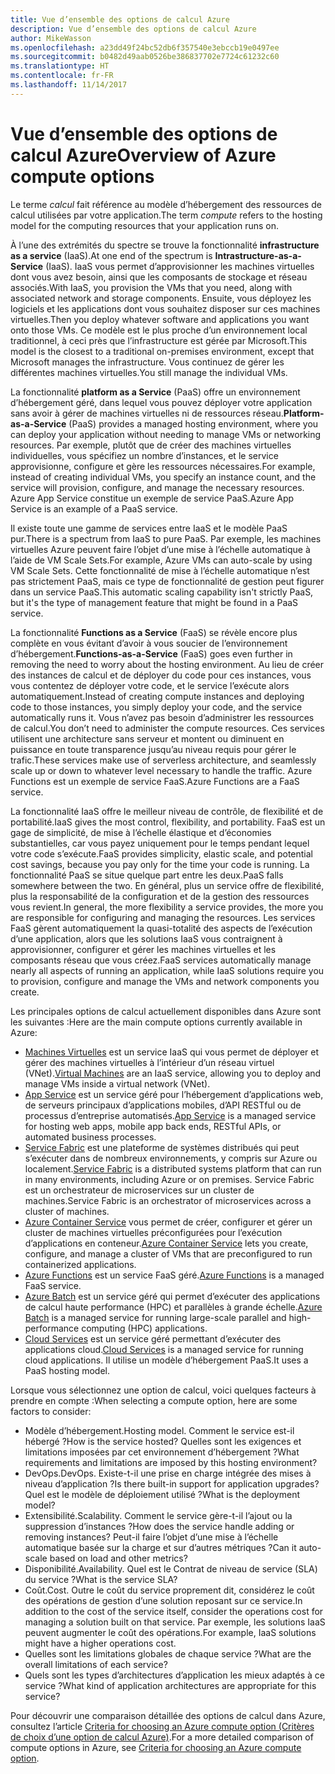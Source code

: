```yaml
---
title: Vue d’ensemble des options de calcul Azure
description: Vue d’ensemble des options de calcul Azure
author: MikeWasson
ms.openlocfilehash: a23dd49f24bc52db6f357540e3ebccb19e0497ee
ms.sourcegitcommit: b0482d49aab0526be386837702e7724c61232c60
ms.translationtype: HT
ms.contentlocale: fr-FR
ms.lasthandoff: 11/14/2017
---
```

# <a name="overview-of-azure-compute-options"></a><span data-ttu-id="0d47c-103">Vue d’ensemble des options de calcul Azure</span><span class="sxs-lookup"><span data-stu-id="0d47c-103">Overview of Azure compute options</span></span>

<span data-ttu-id="0d47c-104">Le terme *calcul* fait référence au modèle d’hébergement des ressources de calcul utilisées par votre application.</span><span class="sxs-lookup"><span data-stu-id="0d47c-104">The term *compute* refers to the hosting model for the computing resources that your application runs on.</span></span> 

<span data-ttu-id="0d47c-105">À l’une des extrémités du spectre se trouve la fonctionnalité **infrastructure as a service** (IaaS).</span><span class="sxs-lookup"><span data-stu-id="0d47c-105">At one end of the spectrum is **Intrastructure-as-a-Service** (IaaS).</span></span> <span data-ttu-id="0d47c-106">IaaS vous permet d’approvisionner les machines virtuelles dont vous avez besoin, ainsi que les composants de stockage et réseau associés.</span><span class="sxs-lookup"><span data-stu-id="0d47c-106">With IaaS, you provision the VMs that you need, along with associated network and storage components.</span></span> <span data-ttu-id="0d47c-107">Ensuite, vous déployez les logiciels et les applications dont vous souhaitez disposer sur ces machines virtuelles.</span><span class="sxs-lookup"><span data-stu-id="0d47c-107">Then you deploy whatever software and applications you want onto those VMs.</span></span> <span data-ttu-id="0d47c-108">Ce modèle est le plus proche d’un environnement local traditionnel, à ceci près que l’infrastructure est gérée par Microsoft.</span><span class="sxs-lookup"><span data-stu-id="0d47c-108">This model is the closest to a traditional on-premises environment, except that Microsoft manages the infrastructure.</span></span> <span data-ttu-id="0d47c-109">Vous continuez de gérer les différentes machines virtuelles.</span><span class="sxs-lookup"><span data-stu-id="0d47c-109">You still manage the individual VMs.</span></span>  

<span data-ttu-id="0d47c-110">La fonctionnalité **platform as a Service** (PaaS) offre un environnement d’hébergement géré, dans lequel vous pouvez déployer votre application sans avoir à gérer de machines virtuelles ni de ressources réseau.</span><span class="sxs-lookup"><span data-stu-id="0d47c-110">**Platform-as-a-Service** (PaaS) provides a managed hosting environment, where you can deploy your application without needing to manage VMs or networking resources.</span></span> <span data-ttu-id="0d47c-111">Par exemple, plutôt que de créer des machines virtuelles individuelles, vous spécifiez un nombre d’instances, et le service approvisionne, configure et gère les ressources nécessaires.</span><span class="sxs-lookup"><span data-stu-id="0d47c-111">For example, instead of creating individual VMs, you specify an instance count, and the service will provision, configure, and manage the necessary resources.</span></span> <span data-ttu-id="0d47c-112">Azure App Service constitue un exemple de service PaaS.</span><span class="sxs-lookup"><span data-stu-id="0d47c-112">Azure App Service is an example of a PaaS service.</span></span>

<span data-ttu-id="0d47c-113">Il existe toute une gamme de services entre IaaS et le modèle PaaS pur.</span><span class="sxs-lookup"><span data-stu-id="0d47c-113">There is a spectrum from IaaS to pure PaaS.</span></span> <span data-ttu-id="0d47c-114">Par exemple, les machines virtuelles Azure peuvent faire l’objet d’une mise à l’échelle automatique à l’aide de VM Scale Sets.</span><span class="sxs-lookup"><span data-stu-id="0d47c-114">For example, Azure VMs can auto-scale by using VM Scale Sets.</span></span> <span data-ttu-id="0d47c-115">Cette fonctionnalité de mise à l’échelle automatique n’est pas strictement PaaS, mais ce type de fonctionnalité de gestion peut figurer dans un service PaaS.</span><span class="sxs-lookup"><span data-stu-id="0d47c-115">This automatic scaling capability isn't strictly PaaS, but it's the type of management feature that might be found in a PaaS service.</span></span>

<span data-ttu-id="0d47c-116">La fonctionnalité **Functions as a Service** (FaaS) se révèle encore plus complète en vous évitant d’avoir à vous soucier de l’environnement d’hébergement.</span><span class="sxs-lookup"><span data-stu-id="0d47c-116">**Functions-as-a-Service** (FaaS) goes even further in removing the need to worry about the hosting environment.</span></span> <span data-ttu-id="0d47c-117">Au lieu de créer des instances de calcul et de déployer du code pour ces instances, vous vous contentez de déployer votre code, et le service l’exécute alors automatiquement.</span><span class="sxs-lookup"><span data-stu-id="0d47c-117">Instead of creating compute instances and deploying code to those instances, you simply deploy your code, and the service automatically runs it.</span></span> <span data-ttu-id="0d47c-118">Vous n’avez pas besoin d’administrer les ressources de calcul.</span><span class="sxs-lookup"><span data-stu-id="0d47c-118">You don’t need to administer the compute resources.</span></span> <span data-ttu-id="0d47c-119">Ces services utilisent une architecture sans serveur et montent ou diminuent en puissance en toute transparence jusqu’au niveau requis pour gérer le trafic.</span><span class="sxs-lookup"><span data-stu-id="0d47c-119">These services make use of serverless architecture, and seamlessly scale up or down to whatever level necessary to handle the traffic.</span></span> <span data-ttu-id="0d47c-120">Azure Functions est un exemple de service FaaS.</span><span class="sxs-lookup"><span data-stu-id="0d47c-120">Azure Functions are a FaaS service.</span></span>

<span data-ttu-id="0d47c-121">La fonctionnalité IaaS offre le meilleur niveau de contrôle, de flexibilité et de portabilité.</span><span class="sxs-lookup"><span data-stu-id="0d47c-121">IaaS gives the most control, flexibility, and portability.</span></span> <span data-ttu-id="0d47c-122">FaaS est un gage de simplicité, de mise à l’échelle élastique et d’économies substantielles, car vous payez uniquement pour le temps pendant lequel votre code s’exécute.</span><span class="sxs-lookup"><span data-stu-id="0d47c-122">FaaS provides simplicity, elastic scale, and potential cost savings, because you pay only for the time your code is running.</span></span> <span data-ttu-id="0d47c-123">La fonctionnalité PaaS se situe quelque part entre les deux.</span><span class="sxs-lookup"><span data-stu-id="0d47c-123">PaaS falls somewhere between the two.</span></span> <span data-ttu-id="0d47c-124">En général, plus un service offre de flexibilité, plus la responsabilité de la configuration et de la gestion des ressources vous revient.</span><span class="sxs-lookup"><span data-stu-id="0d47c-124">In general, the more flexibility a service provides, the more you are responsible for configuring and managing the resources.</span></span> <span data-ttu-id="0d47c-125">Les services FaaS gèrent automatiquement la quasi-totalité des aspects de l’exécution d’une application, alors que les solutions IaaS vous contraignent à approvisionner, configurer et gérer les machines virtuelles et les composants réseau que vous créez.</span><span class="sxs-lookup"><span data-stu-id="0d47c-125">FaaS services automatically manage nearly all aspects of running an application, while IaaS solutions require you to provision, configure and manage the VMs and network components you create.</span></span>

<span data-ttu-id="0d47c-126">Les principales options de calcul actuellement disponibles dans Azure sont les suivantes :</span><span class="sxs-lookup"><span data-stu-id="0d47c-126">Here are the main compute options currently available in Azure:</span></span>

- <span data-ttu-id="0d47c-127">[Machines Virtuelles](/azure/virtual-machines/) est un service IaaS qui vous permet de déployer et gérer des machines virtuelles à l’intérieur d’un réseau virtuel (VNet).</span><span class="sxs-lookup"><span data-stu-id="0d47c-127">[Virtual Machines](/azure/virtual-machines/) are an IaaS service, allowing you to deploy and manage VMs inside a virtual network (VNet).</span></span>
- <span data-ttu-id="0d47c-128">[App Service](/azure/app-service/app-service-value-prop-what-is) est un service géré pour l’hébergement d’applications web, de serveurs principaux d’applications mobiles, d’API RESTful ou de processus d’entreprise automatisés.</span><span class="sxs-lookup"><span data-stu-id="0d47c-128">[App Service](/azure/app-service/app-service-value-prop-what-is) is a managed service for hosting web apps, mobile app back ends, RESTful APIs, or automated business processes.</span></span>
- <span data-ttu-id="0d47c-129">[Service Fabric](/azure/service-fabric/service-fabric-overview) est une plateforme de systèmes distribués qui peut s’exécuter dans de nombreux environnements, y compris sur Azure ou localement.</span><span class="sxs-lookup"><span data-stu-id="0d47c-129">[Service Fabric](/azure/service-fabric/service-fabric-overview) is a distributed systems platform that can run in many environments, including Azure or on premises.</span></span> <span data-ttu-id="0d47c-130">Service Fabric est un orchestrateur de microservices sur un cluster de machines.</span><span class="sxs-lookup"><span data-stu-id="0d47c-130">Service Fabric is an orchestrator of microservices across a cluster of machines.</span></span> 
- <span data-ttu-id="0d47c-131">[Azure Container Service](/azure/container-service/container-service-intro) vous permet de créer, configurer et gérer un cluster de machines virtuelles préconfigurées pour l’exécution d’applications en conteneur.</span><span class="sxs-lookup"><span data-stu-id="0d47c-131">[Azure Container Service](/azure/container-service/container-service-intro) lets you create, configure, and manage a cluster of VMs that are preconfigured to run containerized applications.</span></span>
- <span data-ttu-id="0d47c-132">[Azure Functions](/azure/azure-functions/functions-overview) est un service FaaS géré.</span><span class="sxs-lookup"><span data-stu-id="0d47c-132">[Azure Functions](/azure/azure-functions/functions-overview) is a managed FaaS service.</span></span>
- <span data-ttu-id="0d47c-133">[Azure Batch](/azure/batch/batch-technical-overview) est un service géré qui permet d’exécuter des applications de calcul haute performance (HPC) et parallèles à grande échelle.</span><span class="sxs-lookup"><span data-stu-id="0d47c-133">[Azure Batch](/azure/batch/batch-technical-overview) is a managed service for running large-scale parallel and high-performance computing (HPC) applications.</span></span>
- <span data-ttu-id="0d47c-134">[Cloud Services](/azure/cloud-services/cloud-services-choose-me) est un service géré permettant d’exécuter des applications cloud.</span><span class="sxs-lookup"><span data-stu-id="0d47c-134">[Cloud Services](/azure/cloud-services/cloud-services-choose-me) is a managed service for running cloud applications.</span></span> <span data-ttu-id="0d47c-135">Il utilise un modèle d’hébergement PaaS.</span><span class="sxs-lookup"><span data-stu-id="0d47c-135">It uses a PaaS hosting model.</span></span> 

<span data-ttu-id="0d47c-136">Lorsque vous sélectionnez une option de calcul, voici quelques facteurs à prendre en compte :</span><span class="sxs-lookup"><span data-stu-id="0d47c-136">When selecting a compute option, here are some factors to consider:</span></span>

- <span data-ttu-id="0d47c-137">Modèle d’hébergement.</span><span class="sxs-lookup"><span data-stu-id="0d47c-137">Hosting model.</span></span> <span data-ttu-id="0d47c-138">Comment le service est-il hébergé ?</span><span class="sxs-lookup"><span data-stu-id="0d47c-138">How is the service hosted?</span></span> <span data-ttu-id="0d47c-139">Quelles sont les exigences et limitations imposées par cet environnement d’hébergement ?</span><span class="sxs-lookup"><span data-stu-id="0d47c-139">What requirements and limitations are imposed by this hosting environment?</span></span> 
- <span data-ttu-id="0d47c-140">DevOps.</span><span class="sxs-lookup"><span data-stu-id="0d47c-140">DevOps.</span></span> <span data-ttu-id="0d47c-141">Existe-t-il une prise en charge intégrée des mises à niveau d’application ?</span><span class="sxs-lookup"><span data-stu-id="0d47c-141">Is there built-in support for application upgrades?</span></span> <span data-ttu-id="0d47c-142">Quel est le modèle de déploiement utilisé ?</span><span class="sxs-lookup"><span data-stu-id="0d47c-142">What is the deployment model?</span></span>
- <span data-ttu-id="0d47c-143">Extensibilité.</span><span class="sxs-lookup"><span data-stu-id="0d47c-143">Scalability.</span></span> <span data-ttu-id="0d47c-144">Comment le service gère-t-il l’ajout ou la suppression d’instances ?</span><span class="sxs-lookup"><span data-stu-id="0d47c-144">How does the service handle adding or removing instances?</span></span> <span data-ttu-id="0d47c-145">Peut-il faire l’objet d’une mise à l’échelle automatique basée sur la charge et sur d’autres métriques ?</span><span class="sxs-lookup"><span data-stu-id="0d47c-145">Can it auto-scale based on load and other metrics?</span></span> 
- <span data-ttu-id="0d47c-146">Disponibilité.</span><span class="sxs-lookup"><span data-stu-id="0d47c-146">Availability.</span></span> <span data-ttu-id="0d47c-147">Quel est le Contrat de niveau de service (SLA) du service ?</span><span class="sxs-lookup"><span data-stu-id="0d47c-147">What is the service SLA?</span></span> 
- <span data-ttu-id="0d47c-148">Coût.</span><span class="sxs-lookup"><span data-stu-id="0d47c-148">Cost.</span></span> <span data-ttu-id="0d47c-149">Outre le coût du service proprement dit, considérez le coût des opérations de gestion d’une solution reposant sur ce service.</span><span class="sxs-lookup"><span data-stu-id="0d47c-149">In addition to the cost of the service itself, consider the operations cost for managing a solution built on that service.</span></span> <span data-ttu-id="0d47c-150">Par exemple, les solutions IaaS peuvent augmenter le coût des opérations.</span><span class="sxs-lookup"><span data-stu-id="0d47c-150">For example, IaaS solutions might have a higher operations cost.</span></span>
- <span data-ttu-id="0d47c-151">Quelles sont les limitations globales de chaque service ?</span><span class="sxs-lookup"><span data-stu-id="0d47c-151">What are the overall limitations of each service?</span></span> 
- <span data-ttu-id="0d47c-152">Quels sont les types d’architectures d’application les mieux adaptés à ce service ?</span><span class="sxs-lookup"><span data-stu-id="0d47c-152">What kind of application architectures are appropriate for this service?</span></span> 

<span data-ttu-id="0d47c-153">Pour découvrir une comparaison détaillée des options de calcul dans Azure, consultez l’article [Criteria for choosing an Azure compute option (Critères de choix d’une option de calcul Azure)](./compute-comparison.md).</span><span class="sxs-lookup"><span data-stu-id="0d47c-153">For a more detailed comparison of compute options in Azure, see [Criteria for choosing an Azure compute option](./compute-comparison.md).</span></span>